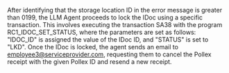 After identifying that the storage location ID in the error message is greater than 0199, the LLM Agent proceeds to lock the IDoc using a specific transaction. This involves executing the transaction SA38 with the program RC1_IDOC_SET_STATUS, where the parameters are set as follows: "IDOC_ID" is assigned the value of the IDoc ID, and "STATUS" is set to "LKD". Once the IDoc is locked, the agent sends an email to employee3@serviceprovider.com, requesting them to cancel the Pollex receipt with the given Pollex ID and resend a new receipt.